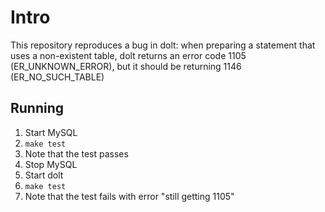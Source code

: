 # Intro

This repository reproduces a bug in dolt: when preparing a statement that uses a non-existent table, dolt returns an error code 1105 (ER_UNKNOWN_ERROR), but it should be returning 1146 (ER_NO_SUCH_TABLE)

## Running

1. Start MySQL
2. `make test`
3. Note that the test passes
4. Stop MySQL
5. Start dolt
6. `make test`
7. Note that the test fails with error "still getting 1105"
